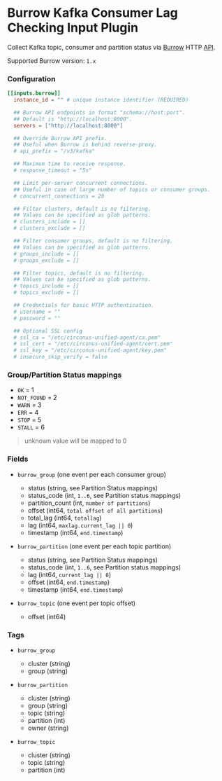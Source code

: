 # Burrow Kafka Consumer Lag Checking Input Plugin

Collect Kafka topic, consumer and partition status
via [Burrow](https://github.com/linkedin/Burrow) HTTP [API](https://github.com/linkedin/Burrow/wiki/HTTP-Endpoint).

Supported Burrow version: `1.x`

### Configuration

```toml
[[inputs.burrow]]
  instance_id = "" # unique instance identifier (REQUIRED)

  ## Burrow API endpoints in format "schema://host:port".
  ## Default is "http://localhost:8000".
  servers = ["http://localhost:8000"]

  ## Override Burrow API prefix.
  ## Useful when Burrow is behind reverse-proxy.
  # api_prefix = "/v3/kafka"

  ## Maximum time to receive response.
  # response_timeout = "5s"

  ## Limit per-server concurrent connections.
  ## Useful in case of large number of topics or consumer groups.
  # concurrent_connections = 20

  ## Filter clusters, default is no filtering.
  ## Values can be specified as glob patterns.
  # clusters_include = []
  # clusters_exclude = []

  ## Filter consumer groups, default is no filtering.
  ## Values can be specified as glob patterns.
  # groups_include = []
  # groups_exclude = []

  ## Filter topics, default is no filtering.
  ## Values can be specified as glob patterns.
  # topics_include = []
  # topics_exclude = []

  ## Credentials for basic HTTP authentication.
  # username = ""
  # password = ""

  ## Optional SSL config
  # ssl_ca = "/etc/circonus-unified-agent/ca.pem"
  # ssl_cert = "/etc/circonus-unified-agent/cert.pem"
  # ssl_key = "/etc/circonus-unified-agent/key.pem"
  # insecure_skip_verify = false
```

### Group/Partition Status mappings

* `OK` = 1
* `NOT_FOUND` = 2
* `WARN` = 3
* `ERR` = 4
* `STOP` = 5
* `STALL` = 6

> unknown value will be mapped to 0

### Fields

* `burrow_group` (one event per each consumer group)
    * status (string, see Partition Status mappings)
    * status_code (int, `1..6`, see Partition status mappings)
    * partition_count (int, `number of partitions`)
    * offset (int64, `total offset of all partitions`)
    * total_lag (int64, `totallag`)
    * lag (int64, `maxlag.current_lag || 0`)
    * timestamp (int64, `end.timestamp`)

* `burrow_partition` (one event per each topic partition)
    * status (string, see Partition Status mappings)
    * status_code (int, `1..6`, see Partition status mappings)
    * lag (int64, `current_lag || 0`)
    * offset (int64, `end.timestamp`)
    * timestamp (int64, `end.timestamp`)

* `burrow_topic` (one event per topic offset)
    * offset (int64)

### Tags

* `burrow_group`
    * cluster (string)
    * group (string)

* `burrow_partition`
    * cluster (string)
    * group (string)
    * topic (string)
    * partition (int)
    * owner (string)

* `burrow_topic`
    * cluster (string)
    * topic (string)
    * partition (int)
